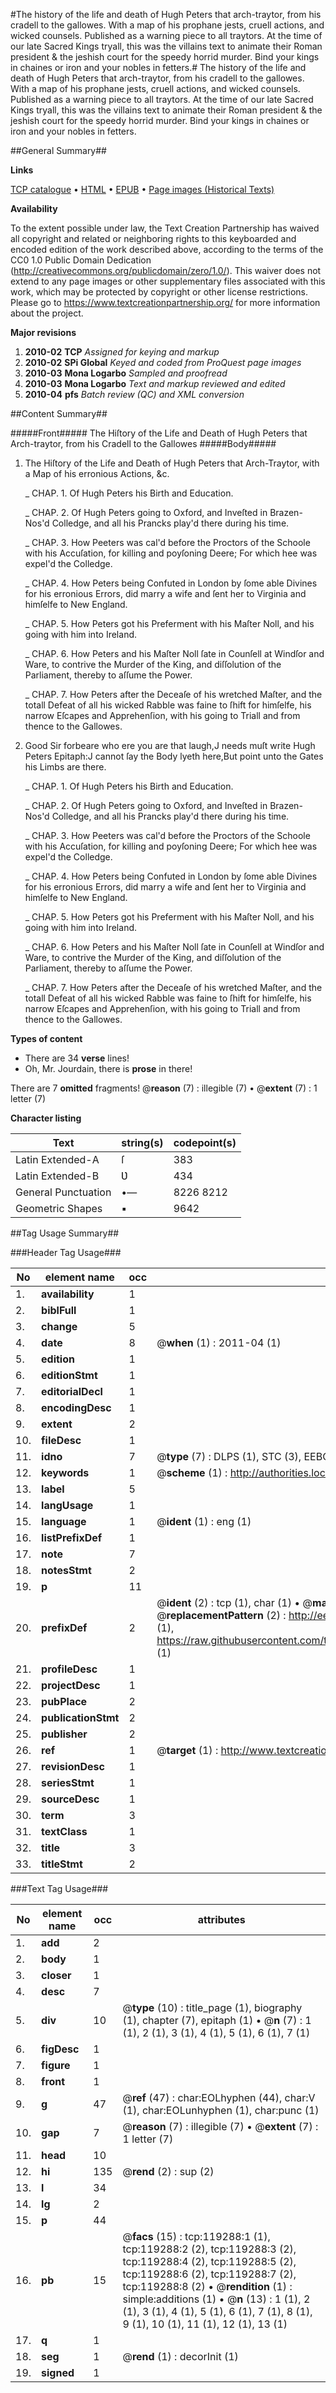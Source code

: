 #The history of the life and death of Hugh Peters that arch-traytor, from his cradell to the gallowes. With a map of his prophane jests, cruell actions, and wicked counsels. Published as a warning piece to all traytors. At the time of our late Sacred Kings tryall, this was the villains text to animate their Roman president & the jeshish court for the speedy horrid murder. Bind your kings in chaines or iron and your nobles in fetters.#
The history of the life and death of Hugh Peters that arch-traytor, from his cradell to the gallowes. With a map of his prophane jests, cruell actions, and wicked counsels. Published as a warning piece to all traytors. At the time of our late Sacred Kings tryall, this was the villains text to animate their Roman president & the jeshish court for the speedy horrid murder. Bind your kings in chaines or iron and your nobles in fetters.

##General Summary##

**Links**

[TCP catalogue](http://www.ota.ox.ac.uk/tcp/)  • 
[HTML](http://tei.it.ox.ac.uk/tcp/Texts-HTML/free/A86/A86399.html)  • 
[EPUB](http://tei.it.ox.ac.uk/tcp/Texts-EPUB/free/A86/A86399.epub) • 
[Page images (Historical Texts)](https://historicaltexts.jisc.ac.uk/eebo-99866998e)

**Availability**

To the extent possible under law, the Text Creation Partnership has waived all copyright and related or neighboring rights to this keyboarded and encoded edition of the work described above, according to the terms of the CC0 1.0 Public Domain Dedication (http://creativecommons.org/publicdomain/zero/1.0/). This waiver does not extend to any page images or other supplementary files associated with this work, which may be protected by copyright or other license restrictions. Please go to https://www.textcreationpartnership.org/ for more information about the project.

**Major revisions**

1. __2010-02__ __TCP__ *Assigned for keying and markup*
1. __2010-02__ __SPi Global__ *Keyed and coded from ProQuest page images*
1. __2010-03__ __Mona Logarbo__ *Sampled and proofread*
1. __2010-03__ __Mona Logarbo__ *Text and markup reviewed and edited*
1. __2010-04__ __pfs__ *Batch review (QC) and XML conversion*

##Content Summary##

#####Front#####
The Hiſtory of the Life and Death of Hugh Peters that Arch-traytor, from his Cradell to the Gallowes
#####Body#####

1. The Hiſtory of the Life and Death of Hugh Peters that Arch-Traytor, with a Map of his erronious Actions, &c.

    _ CHAP. 1. Of Hugh Peters his Birth and Education.

    _ CHAP. 2. Of Hugh Peters going to Oxford, and Inveſted in Brazen-Nos'd Colledge, and all his Prancks play'd there during his time.

    _ CHAP. 3. How Peeters was cal'd before the Proctors of the Schoole with his Accuſation, for killing and poyſoning Deere; For which hee was expel'd the Colledge.

    _ CHAP. 4. How Peters being Confuted in London by ſome able Divines for his erronious Errors, did marry a wife and ſent her to Virginia and himſelfe to New England.

    _ CHAP. 5. How Peters got his Preferment with his Maſter Noll, and his going with him into Ireland.

    _ CHAP. 6. How Peters and his Maſter Noll ſate in Counſell at Windſor and Ware, to contrive the Murder of the King, and diſſolution of the Parliament, thereby to aſſume the Power.

    _ CHAP. 7. How Peters after the Deceaſe of his wretched Maſter, and the totall Defeat of all his wicked Rabble was faine to ſhift for himſelfe, his narrow Eſcapes and Apprehenſion, with his going to Triall and from thence to the Gallowes.

1. Good Sir forbeare who ere you are that laugh,J needs muſt write Hugh Peters Epitaph:J cannot ſay the Body lyeth here,But point unto the Gates his Limbs are there.

    _ CHAP. 1. Of Hugh Peters his Birth and Education.

    _ CHAP. 2. Of Hugh Peters going to Oxford, and Inveſted in Brazen-Nos'd Colledge, and all his Prancks play'd there during his time.

    _ CHAP. 3. How Peeters was cal'd before the Proctors of the Schoole with his Accuſation, for killing and poyſoning Deere; For which hee was expel'd the Colledge.

    _ CHAP. 4. How Peters being Confuted in London by ſome able Divines for his erronious Errors, did marry a wife and ſent her to Virginia and himſelfe to New England.

    _ CHAP. 5. How Peters got his Preferment with his Maſter Noll, and his going with him into Ireland.

    _ CHAP. 6. How Peters and his Maſter Noll ſate in Counſell at Windſor and Ware, to contrive the Murder of the King, and diſſolution of the Parliament, thereby to aſſume the Power.

    _ CHAP. 7. How Peters after the Deceaſe of his wretched Maſter, and the totall Defeat of all his wicked Rabble was faine to ſhift for himſelfe, his narrow Eſcapes and Apprehenſion, with his going to Triall and from thence to the Gallowes.

**Types of content**

  * There are 34 **verse** lines!
  * Oh, Mr. Jourdain, there is **prose** in there!

There are 7 **omitted** fragments! 
 @__reason__ (7) : illegible (7)  •  @__extent__ (7) : 1 letter (7)

**Character listing**


|Text|string(s)|codepoint(s)|
|---|---|---|
|Latin Extended-A|ſ|383|
|Latin Extended-B|Ʋ|434|
|General Punctuation|•—|8226 8212|
|Geometric Shapes|▪|9642|

##Tag Usage Summary##

###Header Tag Usage###

|No|element name|occ|attributes|
|---|---|---|---|
|1.|__availability__|1||
|2.|__biblFull__|1||
|3.|__change__|5||
|4.|__date__|8| @__when__ (1) : 2011-04 (1)|
|5.|__edition__|1||
|6.|__editionStmt__|1||
|7.|__editorialDecl__|1||
|8.|__encodingDesc__|1||
|9.|__extent__|2||
|10.|__fileDesc__|1||
|11.|__idno__|7| @__type__ (7) : DLPS (1), STC (3), EEBO-CITATION (1), PROQUEST (1), VID (1)|
|12.|__keywords__|1| @__scheme__ (1) : http://authorities.loc.gov/ (1)|
|13.|__label__|5||
|14.|__langUsage__|1||
|15.|__language__|1| @__ident__ (1) : eng (1)|
|16.|__listPrefixDef__|1||
|17.|__note__|7||
|18.|__notesStmt__|2||
|19.|__p__|11||
|20.|__prefixDef__|2| @__ident__ (2) : tcp (1), char (1)  •  @__matchPattern__ (2) : ([0-9\-]+):([0-9IVX]+) (1), (.+) (1)  •  @__replacementPattern__ (2) : http://eebo.chadwyck.com/downloadtiff?vid=$1&page=$2 (1), https://raw.githubusercontent.com/textcreationpartnership/Texts/master/tcpchars.xml#$1 (1)|
|21.|__profileDesc__|1||
|22.|__projectDesc__|1||
|23.|__pubPlace__|2||
|24.|__publicationStmt__|2||
|25.|__publisher__|2||
|26.|__ref__|1| @__target__ (1) : http://www.textcreationpartnership.org/docs/. (1)|
|27.|__revisionDesc__|1||
|28.|__seriesStmt__|1||
|29.|__sourceDesc__|1||
|30.|__term__|3||
|31.|__textClass__|1||
|32.|__title__|3||
|33.|__titleStmt__|2||


###Text Tag Usage###

|No|element name|occ|attributes|
|---|---|---|---|
|1.|__add__|2||
|2.|__body__|1||
|3.|__closer__|1||
|4.|__desc__|7||
|5.|__div__|10| @__type__ (10) : title_page (1), biography (1), chapter (7), epitaph (1)  •  @__n__ (7) : 1 (1), 2 (1), 3 (1), 4 (1), 5 (1), 6 (1), 7 (1)|
|6.|__figDesc__|1||
|7.|__figure__|1||
|8.|__front__|1||
|9.|__g__|47| @__ref__ (47) : char:EOLhyphen (44), char:V (1), char:EOLunhyphen (1), char:punc (1)|
|10.|__gap__|7| @__reason__ (7) : illegible (7)  •  @__extent__ (7) : 1 letter (7)|
|11.|__head__|10||
|12.|__hi__|135| @__rend__ (2) : sup (2)|
|13.|__l__|34||
|14.|__lg__|2||
|15.|__p__|44||
|16.|__pb__|15| @__facs__ (15) : tcp:119288:1 (1), tcp:119288:2 (2), tcp:119288:3 (2), tcp:119288:4 (2), tcp:119288:5 (2), tcp:119288:6 (2), tcp:119288:7 (2), tcp:119288:8 (2)  •  @__rendition__ (1) : simple:additions (1)  •  @__n__ (13) : 1 (1), 2 (1), 3 (1), 4 (1), 5 (1), 6 (1), 7 (1), 8 (1), 9 (1), 10 (1), 11 (1), 12 (1), 13 (1)|
|17.|__q__|1||
|18.|__seg__|1| @__rend__ (1) : decorInit (1)|
|19.|__signed__|1||

